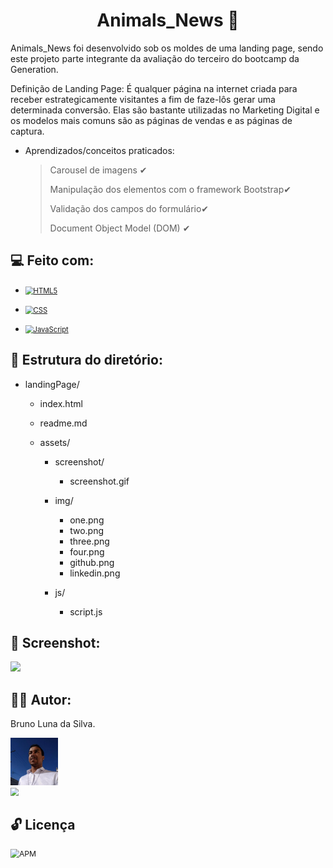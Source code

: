 <h1 align="center">
    Animals_News 📰
</h1>



Animals_News foi desenvolvido sob os moldes de uma landing page, sendo este projeto  parte integrante da avaliação do terceiro do bootcamp da Generation. 

Definição de Landing Page: É qualquer página na internet criada para receber estrategicamente visitantes a fim de faze-lôs gerar uma determinada conversão. Elas são bastante utilizadas no Marketing Digital e os modelos mais comuns são as páginas de vendas e as páginas de captura.

- Aprendizados/conceitos praticados:

  > Carousel de imagens ✔
  >
  > Manipulação dos elementos com o framework Bootstrap✔
  >
  > Validação dos campos do formulário✔
  >
  > Document Object Model (DOM) ✔



## 💻 Feito com:

- [<img src="https://img.shields.io/badge/HTML5-E34F26?style=for-the-badge&logo=html5&logoColor=white" alt="HTML5" style="zoom:80%;" />]()

- [<img src="https://img.shields.io/badge/Bootstrap-563D7C?style=for-the-badge&logo=bootstrap&logoColor=white" alt="CSS" style="zoom: 80%;" />]()

- [<img src="https://img.shields.io/badge/JavaScript-323330?style=for-the-badge&logo=javascript&logoColor=F7DF1E" alt="JavaScript" style="zoom:80%;" />]()

  


## 📂 Estrutura do diretório:

  - landingPage/

    - index.html

    - readme.md

     - assets/

        - screenshot/

           - screenshot.gif

        - img/

           - one.png
           - two.png
           - three.png
           - four.png
           - github.png
           - linkedin.png

       - js/

         - script.js

           

## 📸 Screenshot:

![](https://github.com/Bruno-Luna/landingPage_bootstrap/blob/master/assets/screenshot/screenshot.gif)



## 👨🏾 Autor:

Bruno Luna da Silva.

<img src="https://github.com/Bruno-Luna/conteudo-generation/blob/master/img/br-luna.jpg" width="15%" />
 <a href="https://www.linkedin.com/in/bruno-luna-11590720a/" alt="Linkedin">
<br>
<img src="https://img.shields.io/badge/-Linkedin-1C1C1C?style=for-the-badge&logo=Linkedin&logoColor=00FFFF&link=https://www.linkedin.com/in/bruno-luna-11590720a/" style="zoom:80%;" />

  </a>

## 🔓 Licença

<img align=left src="https://camo.githubusercontent.com/2b5be4f21ba05bac285e81a1a1f11036ee50ca3bb9b2b7b00a3cd1cf0589b2fc/68747470733a2f2f696d672e736869656c64732e696f2f61706d2f6c2f76696d2d6d6f64653f636f6c6f723d626c7565" alt="APM" style="zoom: 87%;" />